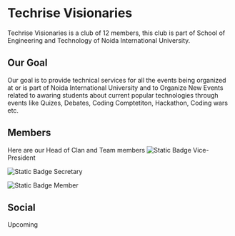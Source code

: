 # Techrise Visionaries

Techrise Visionaries is a club of 12 members, this club is part of School of Engineering and Technology 
of Noida International University.

## Our Goal

Our goal is to provide technical services for all the events being organized at or is part of 
Noida International University and to Organize New Events related to awaring students about
current popular technologies through events like Quizes, Debates, Coding Comptetiton, Hackathon,
Coding wars etc.

## Members

Here are our Head of Clan and Team members
![Static Badge](https://img.shields.io/badge/69ravencoder69-blue?style=for-the-badge&logo=github&logoColor=white&link=https%3A%2F%2Fgithub.com%2F69ravencoder69) Vice-President

![Static Badge](https://img.shields.io/badge/Aaroecode-yellow?style=for-the-badge&logo=github&logoColor=white&link=https%3A%2F%2Fgithub.com%2FAaroecode) Secretary

![Static Badge](https://img.shields.io/badge/shivGitprofile-yellow?style=for-the-badge&logo=github&logoColor=white&link=https%3A%2F%2Fgithub.com%2FshivGitprofile) Member


## Social

Upcoming

